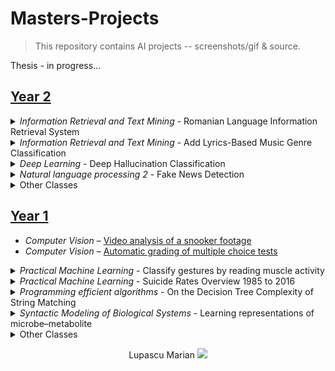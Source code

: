 
# Masters-Projects

> This repository contains AI projects -- screenshots/gif & source.

Thesis - in progress...

## [Year 2](Year%202)
<details><summary><i>Information Retrieval and Text Mining</i> - Romanian Language Information Retrieval System</summary>


`Java + Lucene` The project revolves around two entities: 1.Indexer - the class that starts from a set of documents that it takes as a parameter in the main function (args [0]) and creates an "inverted index" that it saves in the folder ".\index". This class reads documents using the DocumentReader class (which uses Tika) and then saves them as txt documents (which contain exactly the same information) in a temporary folder based on which the "inverted index" is built, then the temporary folder is stressed and the information is saved to disk in "inverted index". And 2.Searcher - the class that starts from the “inverted index” created previously and from a search sting still called query. This class returns documents that are revealed for the search string based on a confidence score.
How to run the code:
1. Start a terminal in P1 then add the document indexing command
```
java -Dfile.encoding=UTF-8 -classpath ".\out\production\P1;.\dependencies\lucene-core-8.6.3.jar;.\dependencies\tika-app-1.24.1.jar;.\dependencies\pdfbox-app-2.0.21.jar;.\dependencies\lucene-queryparser-8.6.3.jar;.\dependencies\lucene-analyzers-common-8.6.3.jar" com.main.Indexer ".\docs"
```
2. After indexing you can search for various information with the command. The project was run with Java 15.
```
java -Dfile.encoding=UTF-8 -classpath ".\out\production\P1;.\dependencies\lucene-core-8.6.3.jar;.\dependencies\tika-app-1.24.1.jar;.\dependencies\pdfbox-app-2.0.21.jar;.\dependencies\lucene-queryparser-8.6.3.jar;.\dependencies\lucene-analyzers-common-8.6.3.jar" com.main.Searcher "to modify"
```
</details>

<details><summary><i>Information Retrieval and Text Mining</i> - 
Add Lyrics-Based Music Genre Classification</summary>

`Python` Music genre classification, especially using lyrics alone, remains a challenging topic in Music Information Retrieval. In this project I apply a several methods to classify a large dataset of intact song lyrics.

(Year%201/Syntactic%20Modeling%20of%20Biological%20Systems/Learning%20representations%20of%20microbe–metabolite/Peper_LM.pdf)
![sumary](https://github.com/marianlupascu/Masters-Projects/blob/master/Year%202/Information%20Retrieval%20and%20Text%20Mining/Lyrics-Based%20Music%20Genre%20Classification/sumary.PNG?raw=true)
</details>

<details><summary><i>Deep Learning</i> - Deep Hallucination Classification</summary>

`Python` Deep image hallucination classification challenge in which I train deep classification models on a data set containing images generated by deep generative models.
The analysis report and explanations can be found [here](https://github.com/marianlupascu/Masters-Projects/blob/master/Year%202/Deep%20Learning/Documentation.pdf)
![doc](https://github.com/marianlupascu/Masters-Projects/blob/master/Year%202/Deep%20Learning/2021-02-23%2011_16_58-Window.png?raw=true)
</details>

<details><summary><i>Natural language processing 2</i> - Fake News Detection</summary>

`Python` In our society, the spread of fake news is increasing drastically due to which people are believing in unreal incidents. So it is utmost necessary to differentiate the real news from the fake ones and present them to society.
The analysis report and explanations can be found [here](https://github.com/marianlupascu/Masters-Projects/blob/master/Year%202/Natural%20language%20processing%202/Fake-News-Detection.pdf)
![doc](https://github.com/marianlupascu/Masters-Projects/blob/master/Year%202/Natural%20language%20processing%202/2021-02-23%2011_22_27-Window.png?raw=true)
>Contributors:
>  * Zugravu Andrei
>  * Calinescu Valentin

</details>

<details><summary>Other Classes</summary>
  <li> Applied Cryptography </li>
</details>

## [Year 1](Bachelors%20Year%201)

- _Computer Vision_ – [Video analysis of a snooker footage](https://github.com/marianlupascu/Video-analysis-of-a-snooker-footage)
- _Computer Vision_ – [Automatic grading of multiple choice tests](https://github.com/marianlupascu/Automatic-grading-of-multiple-choice-tests)

<details><summary><i>Practical Machine Learning</i> - Classify gestures by reading muscle activity</summary>

`Python` A recording of human hand muscle activity producing four different hand gestures.
The analysis report and explanations can be found [here](Year%201/Practical%20Machine%20Learning/Classify%20gestures%20by%20reading%20muscle%20activity/DocEN.pdf)
![doc](Year%201/Practical%20Machine%20Learning/Classify%20gestures%20by%20reading%20muscle%20activity/2020-07-06%2020_31_24-Greenshot.png)
</details>

<details><summary><i>Practical Machine Learning</i> - Suicide Rates Overview 1985 to 2016</summary>

`Python` Suicide Rates Overview 1985 to 2016 Compares socio-economic info with suicide rates by year and country.
The analysis report and explanations can be found [here](Year%201/Practical%20Machine%20Learning/Suicide%20Rates%20Overview%201985%20to%202016/Report%20_%20P2.pdf)
![doc](Year%201/Practical%20Machine%20Learning/Suicide%20Rates%20Overview%201985%20to%202016/2020-07-06%2020_34_46-Greenshot.png)
</details>

<details><summary><i>Programming efficient algorithms</i> - On the Decision Tree Complexity of String Matching</summary>

A natural problem is to determine the number of characters that need to be queried (i.e. the decision tree complexity) in a string in order to decide whether this string contains a certain pattern. Rivest showed that for every pattern p, in the worst case any deterministic algorithm needs to query at least n − |p| + 1 characters, where n is the length of the string and |p| is the length of the pattern. 
The analysis report and explanations can be found [here](Year%201/Programming%20efficient%20algorithms/Complexitatea%20algoritmului%20de%20String%20Matching.pdf)
![doc](Year%201/Programming%20efficient%20algorithms/2020-07-06%2019_35_03-Greenshot.png)
</details>

<details><summary><i>Syntactic Modeling of Biological Systems</i> - Learning representations of microbe–metabolite</summary>

Metabolic-microbial relationships are essential for the study of the microbiome. A new method is introduced that has the power to analyze the metabolite-microbe relationships. This new method is based on a technology not used so far in the study of metabolized microbial interactions, namely machine learning.
It is proved by 5 experiments: two experiments on cystic pulmonary fibrosis, one on the wetting of the biocrust, in the analysis of the impact of a high fat diet in murine a bacterium responsible for the excess production of a new bile acid is determined and in the analysis of in ammatory bowel disease and the colon identify a bacterium responsible for this disease as it was not initially associated with this disease in the Human Microbiome Project, as this method of analyzing metabolite microbe interactions has higher performance than previous methods (which are purely statistical) to do this thing.

The analysis report and explanations can be found [here](Year%201/Syntactic%20Modeling%20of%20Biological%20Systems/Learning%20representations%20of%20microbe–metabolite/Peper_LM.pdf)
![doc](Year%201/Syntactic%20Modeling%20of%20Biological%20Systems/Learning%20representations%20of%20microbe–metabolite/2020-07-06%2019_37_08-Greenshot.png)
</details>

<details><summary>Other Classes</summary>
  <li> Advance Machine Learning </li>
  <li> Knowledge Representation and Reasoning </li>
  <li> Natural Language Processing </li>
  <li> Probabilistic programming </li>
</details>

<p  align="center">
<span>Lupascu Marian </span>  <img  src="https://github.com/marianlupascu/School-Projects/blob/master/Bachelors%20Year%202/Web%20Techniques/CSS%20Project/img/mini-logo.png?raw=true">
</p>
